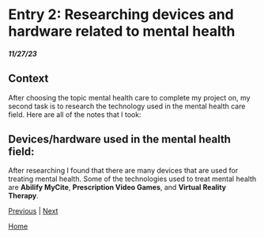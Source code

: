 # Entry 2: Researching devices and hardware related to mental health
##### 11/27/23

## Context
After choosing the topic mental health care to complete my project on, my second task is to research the technology used in the mental health care field. Here are all of the notes that I took:

## Devices/hardware used in the mental health field:

After researching I found that there are many devices that are used for treating mental health. Some of the technologies used to treat mental health are **Abilify MyCite**, **Prescription Video Games**, and **Virtual Reality Therapy**.

[Previous](entry01.md) | [Next](entry03.md)

[Home](../README.md)
